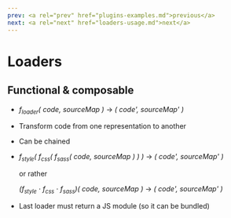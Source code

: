 ```yaml
---
prev: <a rel="prev" href="plugins-examples.md">previous</a>
next: <a rel="next" href="loaders-usage.md">next</a>
---
```


# Loaders

## Functional &amp; composable <!--{data-bespoke-bullet}-->

- _f<sub style="font-size: 0.8em">loader</sub>( code, sourceMap )_ → _( code', sourceMap' )_

- Transform code from one representation to another

- Can be chained

- _f<sub style="font-size: 0.8em">style</sub>( f<sub style="font-size: 0.8em">css</sub>( f<sub style="font-size: 0.8em">sass</sub>( code, sourceMap ) ) )_ → _( code', sourceMap' )_

  or rather

  _(f<sub style="font-size: 0.8em">style</sub>_ ⋅ _f<sub style="font-size: 0.8em">css</sub>_ ⋅ _f<sub style="font-size: 0.8em">sass</sub>)( code, sourceMap )_ → _( code', sourceMap' )_

- Last loader must return a JS module (so it can be bundled)
